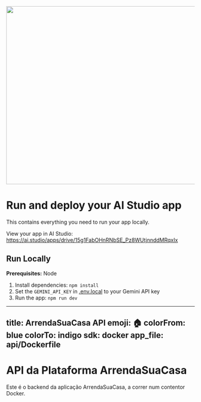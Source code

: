 <div align="center">
<img width="1200" height="475" alt="GHBanner" src="https://github.com/user-attachments/assets/0aa67016-6eaf-458a-adb2-6e31a0763ed6" />
</div>

# Run and deploy your AI Studio app

This contains everything you need to run your app locally.

View your app in AI Studio: https://ai.studio/apps/drive/15g1FabOHnRNbSE_Pz8WUtjnnddMRqxIx

## Run Locally

**Prerequisites:**  Node 


1. Install dependencies:
   `npm install`
2. Set the `GEMINI_API_KEY` in [.env.local](.env.local) to your Gemini API key
3. Run the app:
   `npm run dev`

---
title: ArrendaSuaCasa API
emoji: 🏠
colorFrom: blue
colorTo: indigo
sdk: docker
app_file: api/Dockerfile
---

# API da Plataforma ArrendaSuaCasa

Este é o backend da aplicação ArrendaSuaCasa, a correr num contentor Docker.
